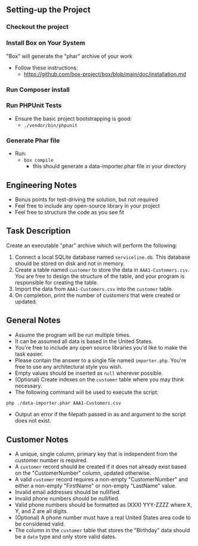 ## Setting-up the Project

### Checkout the project


### Install Box on Your System

"Box" will generate the "phar" archive of your work

- Follow these instructions:
  - https://github.com/box-project/box/blob/main/doc/installation.md

### Run Composer install

### Run PHPUnit Tests

- Ensure the basic project bootstrapping is good:
  - `./vendor/bin/phpunit`

### Generate Phar file

- Run:
  - `box compile`
    - this should generate a data-importer.phar file in your directory

## Engineering Notes

- Bonus points for test-driving the solution, but not required
- Feel free to include any open-source library in your project
- Feel free to structure the code as you see fit

## Task Description
Create an executable "phar" archive which will perform the following:

1. Connect a local SQLite database named `serviceline.db`. This database should be stored on disk and not in memory.
2. Create a table named `customer` to store the data in `AAA1-Customers.csv`. You are free to design the structure of the table, and your program is responsible for creating the table.
3. Import the data from `AAA1-Customers.csv` into the `customer` table.
4. On completion, print the number of customers that were created or updated.

## General Notes
- Assume the program will be run multiple times.
- It can be assumed all data is based in the United States.
- You're free to include any open source libraries you'd like to make the task easier.
- Please contain the answer to a single file named `importer.php`. You're free to use any architectural style you wish.
- Empty values should be inserted as `null` wherever possible.
- (Optional) Create indexes on the `customer` table where you may think necessary.
- The following command will be used to execute the script:

```bash
php ./data-importer.phar AAA1-Customers.csv
```

- Output an error if the filepath passed in as and argument to the script does not exist.

## Customer Notes
- A unique, single column, primary key that is independent from the customer number is required.
- A `customer` record should be created if it does not already exist based on the "CustomerNumber" column, updated otherwise.
- A valid `customer` record requires a non-empty "CustomerNumber" and either a non-empty "FirstName" or non-empty "LastName" value.
- Invalid email addresses should be nullified.
- Invalid phone numbers should be nullified.
- Valid phone numbers should be formatted as (XXX) YYY-ZZZZ where X, Y, and Z are all digits.
- (Optional) A phone number must have a real United States area code to be considered valid.
- The column in the `customer` table that stores the "Birthday" data should be a `date` type and only store valid dates.
